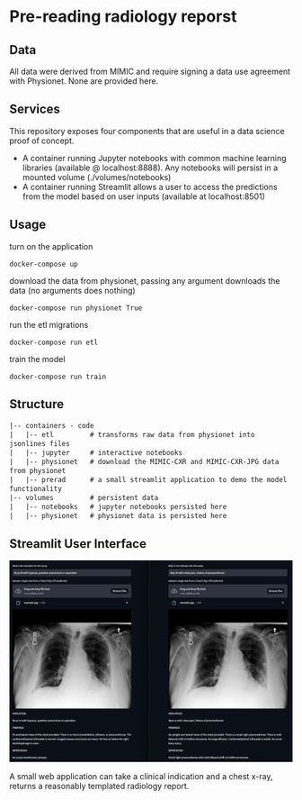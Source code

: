 # Pre-reading radiology reporst


## Data
All data were derived from MIMIC and require signing a data use agreement with Physionet.  None are provided here.

## Services

This repository exposes four components that are useful in a data science proof of concept.
- A container running Jupyter notebooks with common machine learning libraries (available @ localhost:8888).  Any notebooks will persist in a mounted volume (./volumes/notebooks)
- A container running Streamlit allows a user to access the predictions from the model based on user inputs (available at localhost:8501)

## Usage

turn on the application 
```
docker-compose up 
```

download the data from physionet, passing any argument downloads the data (no arguments does nothing)
```
docker-compose run physionet True 
```

run the etl migrations
```
docker-compose run etl 
```

train the model
```
docker-compose run train
```

## Structure

```
|-- containers - code
|   |-- etl         # transforms raw data from physionet into jsonlines files
|   |-- jupyter     # interactive notebooks
|   |-- physionet   # download the MIMIC-CXR and MIMIC-CXR-JPG data from physionet
|   |-- prerad      # a small streamlit application to demo the model functionality 
|-- volumes         # persistent data
|   |-- notebooks   # jupyter notebooks persisted here
|   |-- physionet   # physionet data is persisted here
```

## Streamlit User Interface

![](./resources/streamlit.png)  

A small web application can take a clinical indication and a chest x-ray, returns a reasonably templated radiology report.
